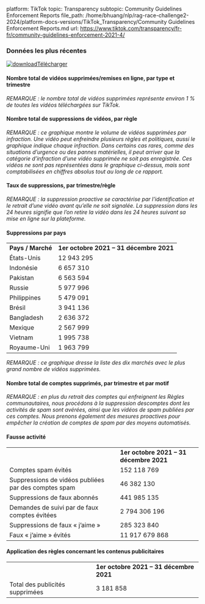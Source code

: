 platform: TikTok
topic: Transparency
subtopic: Community Guidelines Enforcement Reports
file_path: /home/bhuang/nlp/rag-race-challenge2-2024/platform-docs-versions/TikTok_Transparency/Community Guidelines Enforcement Reports.md
url: https://www.tiktok.com/transparency/fr-fr/community-guidelines-enforcement-2021-4/


### Données les plus récentes

[![download](https://sf16-website-login.neutral.ttwstatic.com/obj/tiktok_web_login_static/websites/static/images/icon-download-c0614844c2e22b8aede8367a66bcdae1.svg)Télécharger](https://sf16-va.tiktokcdn.com/obj/eden-va2/uhaeh7pflk/Transparency_CGE_Q4/French.xlsx)

#### Nombre total de vidéos supprimées/remises en ligne, par type et trimestre

_REMARQUE : le nombre total de vidéos supprimées représente environ 1 % de toutes les vidéos téléchargées sur TikTok._

#### Nombre total de suppressions de vidéos, par règle

_REMARQUE : ce graphique montre le volume de vidéos supprimées par infraction. Une vidéo peut enfreindre plusieurs règles et politiques, aussi le graphique indique chaque infraction. Dans certains cas rares, comme des situations d’urgence ou des pannes matérielles, il peut arriver que la catégorie d’infraction d’une vidéo supprimée ne soit pas enregistrée. Ces vidéos ne sont pas représentées dans le graphique ci-dessus, mais sont comptabilisées en chiffres absolus tout au long de ce rapport._

#### Taux de suppressions, par trimestre/règle

_REMARQUE : la suppression proactive se caractérise par l’identification et le retrait d’une vidéo avant qu’elle ne soit signalée. La suppression dans les 24 heures signifie que l’on retire la vidéo dans les 24 heures suivant sa mise en ligne sur la plateforme._

#### Suppressions par pays

|     |     |
| --- | --- |
| **Pays / Marché** | **1er octobre 2021 – 31 décembre 2021** |
| États-Unis | 12 943 295 |
| Indonésie | 6 657 310 |
| Pakistan | 6 563 594 |
| Russie | 5 977 996 |
| Philippines | 5 479 091 |
| Brésil | 3 941 136 |
| Bangladesh | 2 636 372 |
| Mexique | 2 567 999 |
| Vietnam | 1 995 738 |
| Royaume-Uni | 1 963 799 |

_REMARQUE : ce graphique dresse la liste des dix marchés avec le plus grand nombre de vidéos supprimées._

#### Nombre total de comptes supprimés, par trimestre et par motif

_REMARQUE : en plus du retrait des comptes qui enfreignent les Règles communautaires, nous procédons à la suppression descomptes dont les activités de spam sont avérées, ainsi que les vidéos de spam publiées par ces comptes. Nous prenons également des mesures proactives pour empêcher la création de comptes de spam par des moyens automatisés._

#### Fausse activité

|     |     |
| --- | --- |
|     | **1er octobre 2021 – 31 décembre 2021** |
| Comptes spam évités | 152 118 769 |
| Suppressions de vidéos publiées par des comptes spam | 46 382 130 |
| Suppressions de faux abonnés | 441 985 135 |
| Demandes de suivi par de faux comptes évitées | 2 794 306 196 |
| Suppressions de faux « j’aime » | 285 323 840 |
| Faux « j’aime » évités | 11 917 679 868 |

#### Application des règles concernant les contenus publicitaires

|     |     |
| --- | --- |
|     | **1er octobre 2021 – 31 décembre 2021** |
| Total des publicités supprimées | 3 181 858 |